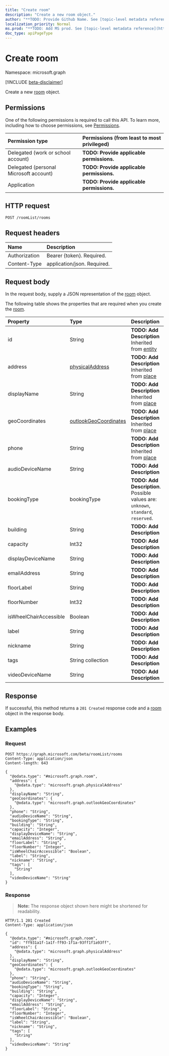 ```yaml
---
title: "Create room"
description: "Create a new room object."
author: "**TODO: Provide Github Name. See [topic-level metadata reference](https://msgo.azurewebsites.net/add/document/guidelines/metadata.html#topic-level-metadata)**"
localization_priority: Normal
ms.prod: "**TODO: Add MS prod. See [topic-level metadata reference](https://msgo.azurewebsites.net/add/document/guidelines/metadata.html#topic-level-metadata)**"
doc_type: apiPageType
---
```


# Create room
Namespace: microsoft.graph

[!INCLUDE [beta-disclaimer](../../includes/beta-disclaimer.md)]

Create a new [room](../resources/room.md) object.

## Permissions
One of the following permissions is required to call this API. To learn more, including how to choose permissions, see [Permissions](/graph/permissions-reference).

|Permission type|Permissions (from least to most privileged)|
|:---|:---|
|Delegated (work or school account)|**TODO: Provide applicable permissions.**|
|Delegated (personal Microsoft account)|**TODO: Provide applicable permissions.**|
|Application|**TODO: Provide applicable permissions.**|

## HTTP request

<!-- {
  "blockType": "ignored"
}
-->
``` http
POST /roomList/rooms
```

## Request headers
|Name|Description|
|:---|:---|
|Authorization|Bearer {token}. Required.|
|Content-Type|application/json. Required.|

## Request body
In the request body, supply a JSON representation of the [room](../resources/room.md) object.

The following table shows the properties that are required when you create the [room](../resources/room.md).

|Property|Type|Description|
|:---|:---|:---|
|id|String|**TODO: Add Description** Inherited from [entity](../resources/entity.md)|
|address|[physicalAddress](../resources/physicaladdress.md)|**TODO: Add Description** Inherited from [place](../resources/place.md)|
|displayName|String|**TODO: Add Description** Inherited from [place](../resources/place.md)|
|geoCoordinates|[outlookGeoCoordinates](../resources/outlookgeocoordinates.md)|**TODO: Add Description** Inherited from [place](../resources/place.md)|
|phone|String|**TODO: Add Description** Inherited from [place](../resources/place.md)|
|audioDeviceName|String|**TODO: Add Description**|
|bookingType|bookingType|**TODO: Add Description**. Possible values are: `unknown`, `standard`, `reserved`.|
|building|String|**TODO: Add Description**|
|capacity|Int32|**TODO: Add Description**|
|displayDeviceName|String|**TODO: Add Description**|
|emailAddress|String|**TODO: Add Description**|
|floorLabel|String|**TODO: Add Description**|
|floorNumber|Int32|**TODO: Add Description**|
|isWheelChairAccessible|Boolean|**TODO: Add Description**|
|label|String|**TODO: Add Description**|
|nickname|String|**TODO: Add Description**|
|tags|String collection|**TODO: Add Description**|
|videoDeviceName|String|**TODO: Add Description**|



## Response

If successful, this method returns a `201 Created` response code and a [room](../resources/room.md) object in the response body.

## Examples

### Request
<!-- {
  "blockType": "request",
  "name": "create_room_from_"
}
-->
``` http
POST https://graph.microsoft.com/beta/roomList/rooms
Content-Type: application/json
Content-length: 643

{
  "@odata.type": "#microsoft.graph.room",
  "address": {
    "@odata.type": "microsoft.graph.physicalAddress"
  },
  "displayName": "String",
  "geoCoordinates": {
    "@odata.type": "microsoft.graph.outlookGeoCoordinates"
  },
  "phone": "String",
  "audioDeviceName": "String",
  "bookingType": "String",
  "building": "String",
  "capacity": "Integer",
  "displayDeviceName": "String",
  "emailAddress": "String",
  "floorLabel": "String",
  "floorNumber": "Integer",
  "isWheelChairAccessible": "Boolean",
  "label": "String",
  "nickname": "String",
  "tags": [
    "String"
  ],
  "videoDeviceName": "String"
}
```


### Response
>**Note:** The response object shown here might be shortened for readability.
<!-- {
  "blockType": "response",
  "truncated": true,
  "@odata.type": "microsoft.graph.room"
}
-->
``` http
HTTP/1.1 201 Created
Content-Type: application/json

{
  "@odata.type": "#microsoft.graph.room",
  "id": "ff931a1f-1a1f-ff93-1f1a-93ff1f1a93ff",
  "address": {
    "@odata.type": "microsoft.graph.physicalAddress"
  },
  "displayName": "String",
  "geoCoordinates": {
    "@odata.type": "microsoft.graph.outlookGeoCoordinates"
  },
  "phone": "String",
  "audioDeviceName": "String",
  "bookingType": "String",
  "building": "String",
  "capacity": "Integer",
  "displayDeviceName": "String",
  "emailAddress": "String",
  "floorLabel": "String",
  "floorNumber": "Integer",
  "isWheelChairAccessible": "Boolean",
  "label": "String",
  "nickname": "String",
  "tags": [
    "String"
  ],
  "videoDeviceName": "String"
}
```


